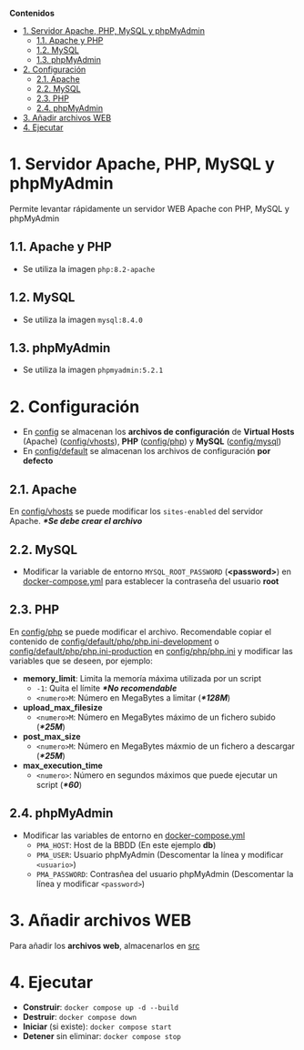 [docker-compose.yml]: /docker-compose.yml

[config]: /config
[config/default]: /config/default
[config/mysql]: /config/mysql
[config/php]: /config/php
[config/vhosts]: /config/vhosts

[config/default/php/php.ini-development]: /config/default/php/php.ini-development
[config/default/php/php.ini-production]: /config/default/php/php.ini-production

[config/php/php.ini]: /config/php/php.ini


[src]: /src



**Contenidos**
- [1. Servidor Apache, PHP, MySQL y phpMyAdmin](#1-servidor-apache-php-mysql-y-phpmyadmin)
    - [1.1. Apache y PHP](#11-apache-y-php)
    - [1.2. MySQL](#12-mysql)
    - [1.3. phpMyAdmin](#13-phpmyadmin)
- [2. Configuración](#2-configuración)
    - [2.1. Apache](#21-apache)
    - [2.2. MySQL](#22-mysql)
    - [2.3. PHP](#23-php)
    - [2.4. phpMyAdmin](#24-phpmyadmin)
- [3. Añadir archivos WEB](#3-añadir-archivos-web)
- [4. Ejecutar](#4-ejecutar)


# 1. Servidor Apache, PHP, MySQL y phpMyAdmin
Permite levantar rápidamente un servidor WEB Apache con PHP, MySQL y phpMyAdmin

## 1.1. Apache y PHP
- Se utiliza la imagen `php:8.2-apache`

## 1.2. MySQL
- Se utiliza la imagen `mysql:8.4.0`

## 1.3. phpMyAdmin
- Se utiliza la imagen `phpmyadmin:5.2.1`


# 2. Configuración
- En [config] se almacenan los **archivos de configuración** de **Virtual Hosts** (Apache) ([config/vhosts]), **PHP** ([config/php]) y **MySQL** ([config/mysql])
- En [config/default] se almacenan los archivos de configuración **por defecto**

## 2.1. Apache
En [config/vhosts] se puede modificar los `sites-enabled` del servidor Apache. ***\*Se debe crear el archivo***

## 2.2. MySQL
- Modificar la variable de entorno `MYSQL_ROOT_PASSWORD` (**\<password\>**) en [docker-compose.yml] para establecer la contraseña del usuario **root**

## 2.3. PHP
En [config/php] se puede modificar el archivo. Recomendable copiar el contenido de [config/default/php/php.ini-development] o [config/default/php/php.ini-production] en [config/php/php.ini] y modificar las variables que se deseen, por ejemplo:
- **memory_limit**: Limita la memoría máxima utilizada por un script
    - `-1`: Quita el límite ***\*No recomendable***
    - `<numero>M`: Número en MegaBytes a limitar (***\*128M***)
- **upload_max_filesize**
    - `<numero>M`: Número en MegaBytes máximo de un fichero subido (***\*25M***)
- **post_max_size**
    - `<numero>M`: Número en MegaBytes máxmio de un fichero a descargar (***\*25M***)
- **max_execution_time**
    - `<numero>`: Número en segundos máximos que puede ejecutar un script (***\*60***)


## 2.4. phpMyAdmin
- Modificar las variables de entorno en [docker-compose.yml]
    - `PMA_HOST`: Host de la BBDD (En este ejemplo **db**)
    - `PMA_USER`: Usuario phpMyAdmin (Descomentar la línea y modificar `<usuario>`)
    - `PMA_PASSWORD`: Contrasñea del usuario phpMyAdmin (Descomentar la línea y modificar `<password>`)

# 3. Añadir archivos WEB
Para añadir los **archivos web**, almacenarlos en [src]

# 4. Ejecutar
- **Construir**: `docker compose up -d --build`
- **Destruir**: `docker compose down`
- **Iniciar** (si existe): `docker compose start`
- **Detener** sin eliminar: `docker compose stop`
